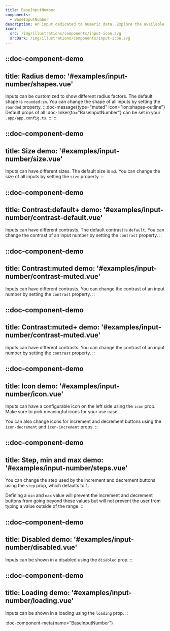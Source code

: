 ```yaml
---
title: BaseInputNumber
components: 
  - BaseInputNumber
description: An input dedicated to numeric data. Explore the available options.
icon:
  src: /img/illustrations/components/input-icon.svg
  srcDark: /img/illustrations/components/input-icon.svg
---
```


::doc-component-demo
---
title: Radius
demo: '#examples/input-number/shapes.vue'
---
Inputs can be customized to show different radius factors. The default shape is `rounded:sm`. You can change the shape of all inputs by setting the `rounded` property.
:::doc-message{type="muted" icon="ion:shapes-outline"}
Default props of all :doc-linker{to="BaseInputNumber"} can be set in your `.app/app.config.ts`.
:::
::

::doc-component-demo
---
title: Size
demo: '#examples/input-number/size.vue'
---
Inputs can have different sizes. The default size is `md`. You can change the size of all inputs by setting the `size` property.
::

::doc-component-demo
---
title: Contrast:default+
demo: '#examples/input-number/contrast-default.vue'
---
Inputs can have different contrasts. The default contrast is `default`. You can change the contrast of an input number by setting the `contrast` property.
::

::doc-component-demo
---
title: Contrast:muted
demo: '#examples/input-number/contrast-muted.vue'
---
Inputs can have different contrasts.  You can change the contrast of an input number by setting the `contrast` property.
::

::doc-component-demo
---
title: Contrast:muted+
demo: '#examples/input-number/contrast-muted.vue'
---
Inputs can have different contrasts.  You can change the contrast of an input number by setting the `contrast` property.
::


::doc-component-demo
---
title: Icon
demo: '#examples/input-number/icon.vue'
---
Inputs can have a configurable icon on the left side using the `icon` prop. Make sure to pick meaningful icons for your use case.

You can also change icons for increment and decrement buttons using the `icon-decrement` and `icon-increment` props.
::


::doc-component-demo
---
title: Step, min and max
demo: '#examples/input-number/steps.vue'
---
You can change the step used by the increment and decrement buttons using the `step` prop, which defaults to `1`.

Defining a `min` and `max` value will prevent the increment and decrement buttons from going beyond these values but will not prevent the user from typing a value outside of the range.
::


::doc-component-demo
---
title: Disabled
demo: '#examples/input-number/disabled.vue'
---
Inputs can be shown in a disabled using the `disabled` prop.
::


::doc-component-demo
---
title: Loading
demo: '#examples/input-number/loading.vue'
---
Inputs can be shown in a loading using the `loading` prop.
::


:doc-component-meta{name="BaseInputNumber"}